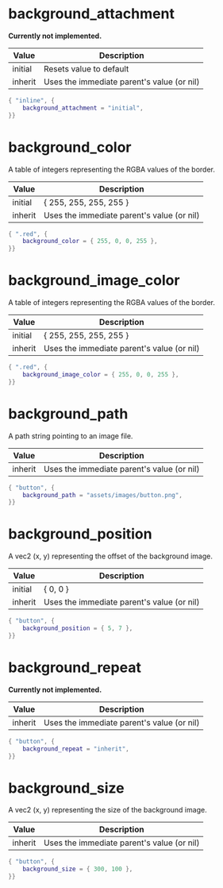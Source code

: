 # background_attachment

**Currently not implemented.**

Value   | Description
--------|------------
initial | Resets value to default
inherit | Uses the immediate parent's value (or nil)

```lua
{ "inline", {
	background_attachment = "initial",
}}
```

# background_color

A table of integers representing the RGBA values of the border.

Value   | Description
--------|------------
initial | { 255, 255, 255, 255 }
inherit | Uses the immediate parent's value (or nil)

```lua
{ ".red", {
	background_color = { 255, 0, 0, 255 },
}}
```

# background_image_color

A table of integers representing the RGBA values of the border.

Value   | Description
--------|------------
initial | { 255, 255, 255, 255 }
inherit | Uses the immediate parent's value (or nil)

```lua
{ ".red", {
	background_image_color = { 255, 0, 0, 255 },
}}
```

# background_path

A path string pointing to an image file.

Value   | Description
--------|------------
inherit | Uses the immediate parent's value (or nil)

```lua
{ "button", {
	background_path = "assets/images/button.png",
}}
```

# background_position

A vec2 (x, y) representing the offset of the background image.

Value   | Description
--------|------------
initial | { 0, 0 }
inherit | Uses the immediate parent's value (or nil)

```lua
{ "button", {
	background_position = { 5, 7 },
}}
```

# background_repeat

**Currently not implemented.**

Value   | Description
--------|------------
inherit | Uses the immediate parent's value (or nil)

```lua
{ "button", {
	background_repeat = "inherit",
}}
```

# background_size

A vec2 (x, y) representing the size of the background image.

Value   | Description
--------|------------
inherit | Uses the immediate parent's value (or nil)

```lua
{ "button", {
	background_size = { 300, 100 },
}}
```
